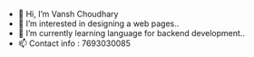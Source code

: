 - 👋 Hi, I’m Vansh Choudhary
- 👀 I’m interested in designing a web pages..
- 🌱 I’m currently learning language for backend development..
- 📫 Contact info : 7693030085


